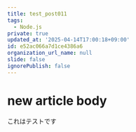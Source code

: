 ```yaml
---
title: test_post011
tags:
  - Node.js
private: true
updated_at: '2025-04-14T17:00:18+09:00'
id: e52ac066a7d1ce4386a6
organization_url_name: null
slide: false
ignorePublish: false
---
```

# new article body
これはテストです
